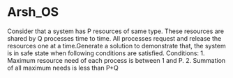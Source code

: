 # Arsh_OS
Consider that a system has P resources of same type. These resources are shared by Q processes time to time.  All processes request and release the resources one at a time.Generate a solution to demonstrate that,  the system is in safe state when following conditions are satisfied.  Conditions:  1.  Maximum resource need of each process is between 1 and P.  2. Summation of all maximum needs is less than P+Q 
